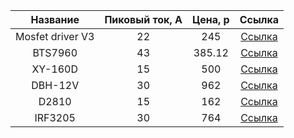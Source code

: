 
|   Название        | Пиковый ток, А | Цена, р | Ссылка |
|:-----------------:|:--------------:| :------:|:------:|
| Mosfet driver V3  |        22      |  245    |[Ссылка](https://roboparts.ru/catalog/drayvery/drayvery_dvigateley/mosfet-driver-v3/)|
|BTS7960            |        43      | 385.12  | [Ссылка](https://aliexpress.ru/item/1999154828.html?spm=a2g2w.detail.1000014.45.1a623564enJnmZ&gps-id=pcDetailBottomMoreOtherSeller&scm=1007.34525.239210.0&scm_id=1007.34525.239210.0&scm-url=1007.34525.239210.0&pvid=0098f8fa-2b72-48ab-97ff-1652d913d06b&_t=gps-id:pcDetailBottomMoreOtherSeller,scm-url:1007.34525.239210.0,pvid:0098f8fa-2b72-48ab-97ff-1652d913d06b,tpp_buckets:24525%230%23239210%2333_21387%230%23233228%2316_4452%230%23226710%230_4452%233474%2315675%23116_4452%234862%2324463%23427_4452%233098%239624%23935_4452%235105%2323438%23529_4452%233564%2316062%23176&scenario=pcDetailBottomMoreOtherSeller&tpp_rcmd_bucket_id=239210)|
|XY-160D|15|500|[Ссылка](https://aliexpress.ru/item/1005002737147631.html?feed_id=20&_randl_currency=RUB&_randl_shipto=RU&sellermenu_hide=true&src=googleweb&albch=dspl&aff_short_key=brxT3bLh&isdl=y&aff_platform=jvru&albcp=13996700301&tracelog=googleweb_jvru_mbag_13996700301&campaignName=JVRU_CM_ALI_WEBall_RU_UA_sTRADE_ROAS_OCT_0_Perform&albag=125162848797&albad=535373645972&netw=u&albkwd=pla-297612067635&albagn=mbag&acnt=4173237791&cn=13996700301&dp=CjwKCAjwj8eJBhA5EiwAg3z0m7tmEB5PzstOpFPWDczhblYthTdBTqhev_vfX7mXgHFlVCorxRmh7RoC88sQAvD_BwE&_1ld=3127051_1&utm_medium=mbag_cpc&utm_source=google&utm_campaign=JVRU_CM_ALI_WEBall_RU_UA_sTRADE_ROAS_OCT_0_Perform&gclid=CjwKCAjwj8eJBhA5EiwAg3z0m7tmEB5PzstOpFPWDczhblYthTdBTqhev_vfX7mXgHFlVCorxRmh7RoC88sQAvD_BwE)|
|DBH-12V|30|962|[Ссылка](https://aliexpress.ru/item/32819760133.html?spm=a2g2w.detail.1000014.12.35a950f580i0M2&gps-id=pcDetailBottomMoreOtherSeller&scm=1007.34525.239210.0&scm_id=1007.34525.239210.0&scm-url=1007.34525.239210.0&pvid=28acf063-fc4b-4d87-9af7-b0359b7bbf23&_t=gps-id:pcDetailBottomMoreOtherSeller,scm-url:1007.34525.239210.0,pvid:28acf063-fc4b-4d87-9af7-b0359b7bbf23,tpp_buckets:24525%230%23239210%2333_21387%230%23233228%23100_4452%230%23226710%230_4452%233474%2315675%23116_4452%234862%2324463%23427_4452%233098%239624%23935_4452%235105%2323438%23529_4452%233564%2316062%23176&scenario=pcDetailBottomMoreOtherSeller&tpp_rcmd_bucket_id=239210)|
|D2810|15|162|[Ссылка](https://aliexpress.ru/item/4000071667611.html?dp=6e5f1a4280225eebdf01dd717dab222c&af=701906&cv=815660&afref=https%3A%2F%2Faliradar.com%2F&utm_source=admitad&utm_medium=cpa&utm_campaign=701906&utm_content=815660&aff_fcid=68641b5151244fc3842aad763901237c-1630692237512-02840&aff_fsk&aff_platform=api-new-hotproduct-download&sk&aff_trace_key=68641b5151244fc3842aad763901237c-1630692237512-02840&terminal_id=342e2e26fab74b64a7a38d739e6bfc61)|
| IRF3205|30|764|[Ссылка](https://aliexpress.ru/item/32855292780.html?spm=a2g0o.search0302.0.0.239f74ackO9zqe&algo_pvid=03b078a2-02dc-4a47-ae8d-601c08e2283f&algo_expid=03b078a2-02dc-4a47-ae8d-601c08e2283f-34&btsid=0b8b158f16306983924468258e5471&ws_ab_test=searchweb0_0,searchweb201602_,searchweb201603_)|